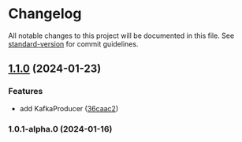 # Changelog

All notable changes to this project will be documented in this file. See [standard-version](https://github.com/conventional-changelog/standard-version) for commit guidelines.

## [1.1.0](https://github.com/buka-lnc/npm.nestjs-kafka/compare/v1.0.1-alpha.0...v1.1.0) (2024-01-23)


### Features

* add KafkaProducer ([36caac2](https://github.com/buka-lnc/npm.nestjs-kafka/commit/36caac204a3686519cc69c8b75053446158ac2e8))

### 1.0.1-alpha.0 (2024-01-16)
